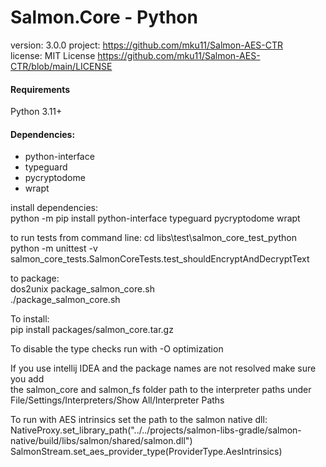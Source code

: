 # Salmon.Core - Python
version: 3.0.0
project: https://github.com/mku11/Salmon-AES-CTR  
license: MIT License https://github.com/mku11/Salmon-AES-CTR/blob/main/LICENSE  

#### Requirements
Python 3.11+  

#### Dependencies:
* python-interface  
* typeguard
* pycryptodome
* wrapt
  
install dependencies:  
python -m pip install python-interface typeguard pycryptodome wrapt  
  
to run tests from command line:
cd libs\test\salmon_core_test_python\
python -m unittest -v salmon_core_tests.SalmonCoreTests.test_shouldEncryptAndDecryptText

to package:  
dos2unix package_salmon_core.sh  
./package_salmon_core.sh  
  
To install:  
pip install packages/salmon_core.tar.gz  
  
To disable the type checks run with -O optimization  
  
If you use intellij IDEA and the package names are not resolved make sure you add  
the salmon_core and salmon_fs folder path to the interpreter paths under File/Settings/Interpreters/Show All/Interpreter Paths  
  
To run with AES intrinsics set the path to the salmon native dll:  
NativeProxy.set_library_path("../../projects/salmon-libs-gradle/salmon-native/build/libs/salmon/shared/salmon.dll")  
SalmonStream.set_aes_provider_type(ProviderType.AesIntrinsics)  
